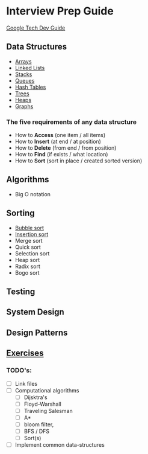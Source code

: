 # Interview Prep Guide

[Google Tech Dev Guide](https://techdevguide.withgoogle.com/?_ga=2.205844115.1466422996.1565078662-1599821486.1565078662)

## Data Structures
- [Arrays](https://github.com/dukhniav/Interview-Prep/blob/master/data-structures/array.md)
- [Linked Lists](https://github.com/dukhniav/Interview-Prep/blob/master/data-structures/linked_list.md)
- [Stacks](https://github.com/dukhniav/Interview-Prep/blob/master/data-structures/stacks.md)
- [Queues](https://github.com/dukhniav/Interview-Prep/blob/master/data-structures/queue.md)
- [Hash Tables](https://github.com/dukhniav/Interview-Prep/blob/master/data-structures/hash.md)
- [Trees](https://github.com/dukhniav/prep/blob/master/data-structures/tree.md)
- [Heaps](https://github.com/dukhniav/Interview-Prep/blob/master/data-structures/heap.md)
- [Graphs](https://github.com/dukhniav/Interview-Prep/blob/master/data-structures/graph.md)

### The five requirements of any data structure
- How to **Access** (one item / all items)
- How to **Insert** (at end / at position)
- How to **Delete** (from end / from position)
- How to **Find** (if exists / what location)
- How to **Sort** (sort in place / created sorted version)

## Algorithms
- Big O notation

## Sorting
- [Bubble sort](https://github.com/dukhniav/Interview-Prep/blob/master/sorting/bubble.md)
- [Insertion sort](https://github.com/dukhniav/Interview-Prep/blob/master/sorting/insert.md)
- Merge sort
- Quick sort
- Selection sort
- Heap sort
- Radix sort
- Bogo sort

## Testing

## System Design

## Design Patterns

## [Exercises](https://github.com/dukhniav/Interview-Prep/tree/master/exercises#exercises)

### TODO's:
- [ ] Link files
- [ ] Computational algorithms
	- [ ] Dijsktra's
	- [ ] Floyd-Warshall
	- [ ] Traveling Salesman
	- [ ] A*
	- [ ] bloom filter,
	- [ ] BFS / DFS
	- [ ] Sort(s)
- [ ] Implement common data-structures
